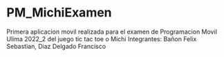 # PM_MichiExamen
Primera aplicacion movil realizada para el examen de Programacion Movil Ulima 2022_2 del juego tic tac toe o Michi
Integrantes:
Bañon Felix Sebastian,
Diaz Delgado Francisco
